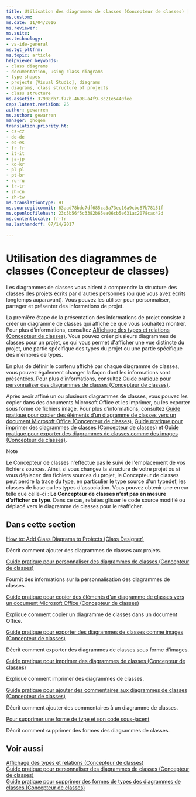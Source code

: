 ```yaml
---
title: Utilisation des diagrammes de classes (Concepteur de classes) | Microsoft Docs
ms.custom: 
ms.date: 11/04/2016
ms.reviewer: 
ms.suite: 
ms.technology:
- vs-ide-general
ms.tgt_pltfrm: 
ms.topic: article
helpviewer_keywords:
- class diagrams
- documentation, using class diagrams
- type shapes
- projects [Visual Studio], diagrams
- diagrams, class structure of projects
- class structure
ms.assetid: 37908cb7-f77b-4698-a4f9-3c21e5440fee
caps.latest.revision: 25
author: gewarren
ms.author: gewarren
manager: ghogen
translation.priority.ht:
- cs-cz
- de-de
- es-es
- fr-fr
- it-it
- ja-jp
- ko-kr
- pl-pl
- pt-br
- ru-ru
- tr-tr
- zh-cn
- zh-tw
ms.translationtype: HT
ms.sourcegitcommit: 63aad78bdc7df685ca3a73ec16a9cbc87b78151f
ms.openlocfilehash: 23c5b56f5c3382b65ea06cb5e631ac2078cac42d
ms.contentlocale: fr-fr
ms.lasthandoff: 07/14/2017

---
```

# <a name="working-with-class-diagrams-class-designer"></a>Utilisation des diagrammes de classes (Concepteur de classes)
Les diagrammes de classes vous aident à comprendre la structure des classes des projets écrits par d'autres personnes (ou que vous avez écrits longtemps auparavant). Vous pouvez les utiliser pour personnaliser, partager et présenter des informations de projet.  
  
 La première étape de la présentation des informations de projet consiste à créer un diagramme de classes qui affiche ce que vous souhaitez montrer. Pour plus d’informations, consultez [Affichage des types et relations (Concepteur de classes)](../ide/viewing-types-and-relationships-class-designer.md). Vous pouvez créer plusieurs diagrammes de classes pour un projet, ce qui vous permet d'afficher une vue distincte du projet, une partie spécifique des types du projet ou une partie spécifique des membres de types.  
  
 En plus de définir le contenu affiché par chaque diagramme de classes, vous pouvez également changer la façon dont les informations sont présentées. Pour plus d’informations, consultez [Guide pratique pour personnaliser des diagrammes de classes (Concepteur de classes)](../ide/how-to-customize-class-diagrams-class-designer.md).  
  
 Après avoir affiné un ou plusieurs diagrammes de classes, vous pouvez les copier dans des documents Microsoft Office et les imprimer, ou les exporter sous forme de fichiers image. Pour plus d’informations, consultez [Guide pratique pour copier des éléments d’un diagramme de classes vers un document Microsoft Office (Concepteur de classes)](../ide/how-to-copy-class-diagram-elements-to-a-microsoft-office-document-class-designer.md), [Guide pratique pour imprimer des diagrammes de classes (Concepteur de classes)](../ide/how-to-print-class-diagrams-class-designer.md) et [Guide pratique pour exporter des diagrammes de classes comme des images (Concepteur de classes)](../ide/how-to-export-class-diagrams-as-images-class-designer.md).  
  
> [!NOTE]
>  Le Concepteur de classes n'effectue pas le suivi de l'emplacement de vos fichiers sources. Ainsi, si vous changez la structure de votre projet ou si vous déplacez des fichiers sources du projet, le Concepteur de classes peut perdre la trace du type, en particulier le type source d'un typedef, les classes de base ou les types d'association. Vous pouvez obtenir une erreur telle que celle-ci : **Le Concepteur de classes n’est pas en mesure d’afficher ce type**. Dans ce cas, refaites glisser le code source modifié ou déplacé vers le diagramme de classes pour le réafficher.  
  
## <a name="in-this-section"></a>Dans cette section  
 [How to: Add Class Diagrams to Projects (Class Designer)](../ide/how-to-add-class-diagrams-to-projects-class-designer.md)  
  
 Décrit comment ajouter des diagrammes de classes aux projets.  
  
 [Guide pratique pour personnaliser des diagrammes de classes (Concepteur de classes)](../ide/how-to-customize-class-diagrams-class-designer.md)  
  
 Fournit des informations sur la personnalisation des diagrammes de classes.  
  
 [Guide pratique pour copier des éléments d’un diagramme de classes vers un document Microsoft Office (Concepteur de classes)](../ide/how-to-copy-class-diagram-elements-to-a-microsoft-office-document-class-designer.md)  
  
 Explique comment copier un diagramme de classes dans un document Office.  
  
 [Guide pratique pour exporter des diagrammes de classes comme images (Concepteur de classes)](../ide/how-to-export-class-diagrams-as-images-class-designer.md)  
  
 Décrit comment exporter des diagrammes de classes sous forme d'images.  
  
 [Guide pratique pour imprimer des diagrammes de classes (Concepteur de classes)](../ide/how-to-print-class-diagrams-class-designer.md)  
  
 Explique comment imprimer des diagrammes de classes.  
  
 [Guide pratique pour ajouter des commentaires aux diagrammes de classes (Concepteur de classes)](../ide/how-to-add-comments-to-class-diagrams-class-designer.md)  
  
 Décrit comment ajouter des commentaires à un diagramme de classes.  
  
 [Pour supprimer une forme de type et son code sous-jacent](../ide/how-to-customize-class-diagrams-class-designer.md#DeleteTypeShapeAndCode)  
  
 Décrit comment supprimer des formes des diagrammes de classes.  
  
## <a name="see-also"></a>Voir aussi  
 [Affichage des types et relations (Concepteur de classes)](../ide/viewing-types-and-relationships-class-designer.md)   
 [Guide pratique pour personnaliser des diagrammes de classes (Concepteur de classes)](../ide/how-to-customize-class-diagrams-class-designer.md)   
 [Guide pratique pour supprimer des formes de types des diagrammes de classes (Concepteur de classes)](http://msdn.microsoft.com/en-us/ae41897d-d066-4b8c-bb9b-05436e12ff39)
